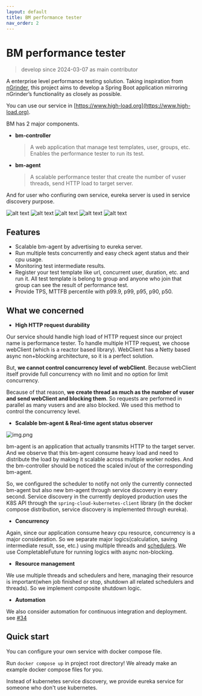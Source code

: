 ```yaml
---
layout: default
title: BM performance tester
nav_order: 2
---
```


# BM performance tester

> develop since 2024-03-07 as main contributor

A enterprise level performance testing solution. Taking inspiration from [nGrinder](https://github.com/naver/ngrinder), this project aims to develop a Spring Boot application mirroring nGrinder’s functionality as closely as possible.

You can use our service in [https://www.high-load.org](https://www.high-load.org).

BM has 2 major components.
* **bm-controller**
  > A web application that manage test templates, user, groups, etc. Enables the performance tester to run its test.
* **bm-agent**
  > A scalable performance tester that create the number of vuser threads, send HTTP load to target server.

And for user who confiuring own service, eureka server is used in service discovery purpose.

![alt text](../../assets/benchmark/image.png)
![alt text](../../assets/benchmark/image-1.png)
![alt text](../../assets/benchmark/image-2.png)
![alt text](../../assets/benchmark/image-3.png)
![alt text](../../assets/benchmark/image-4.png)

## Features
* Scalable bm-agent by advertising to eureka server.
* Run multiple tests concurrently and easy check agent status and their cpu usage.
* Monitoring test intermediate results.
* Register your test template like url, concurrent user, duration, etc. and run it. All test template is belong to group and anyone who join that group can see the result of performance test.
* Provide TPS, MTTFB percentile with p99.9, p99, p95, p90, p50.

## What we concerned

* **High HTTP request durability**

Our service should handle high load of HTTP request since our project name is performance tester. To handle multiple HTTP request, we choose webClient (which is a reactor based library). WebClient has a Netty based async non+blocking architecture, so it is a perfect solution.

But, **we cannot control concurrency level of webClient**. Because webClient itself provide full concurrency with no limit and no option for limit concurrency.

Because of that reason, **we create thread as much as the number of vuser and send webClient and blocking them**. So requests are performed in parallel as many vusers and are also blocked. We used this method to control the concurrency level.

* **Scalable bm-agent & Real-time agent status observer**

![img.png](img/agent-status.png)

bm-agent is an application that actually transmits HTTP to the target server.
And we observe that this bm-agent consume heavy load and need to distribute the load by making it scalable across multiple worker nodes. And the bm-controller should be noticed the scaled in/out of the corresponding bm-agent.

So, we configured the scheduler to notify not only the currently connected bm-agent but also new bm-agent through service discovery in every second.  Service discovery in the currently deployed production uses the K8S API through the `spring-cloud-kubernetes-client` library (in the docker compose distribution, service discovery is implemented through eureka).

* **Concurrency**

Again, since our application consume heavy cpu resource, concurrency is a major consideration. So we separate major logics(calculation, saving intermediate result, sse, etc.) using multiple threads and [schedulers](https://github.com/backend-tech-forge/benchmark/issues/61). We use CompletableFuture for running logics with async non-blocking.

* **Resource management**

We use multiple threads and schedulers and here, managing their resource is important(when job finished or stop, shutdown all related schedulers and threads). So we implement composite shutdown logic.

* **Automation**

We also consider automation for continuous integration and deployment. see [#34](https://github.com/backend-tech-forge/benchmark/issues/34)

## Quick start

You can configure your own service with docker compose file.

Run `docker compose up` in project root directory! We already make an example docker compose files for you.

Instead of kubernetes service discovery, we provide eureka service for someone who don't use kubernetes.
